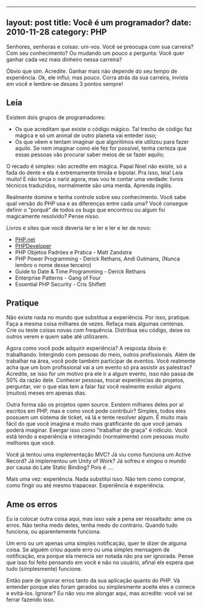 ---
layout: post
title: Você é um programador?
date: 2010-11-28
category: PHP
----

Senhores, senhoras e coisas: uni-vos. Você se preocupa com sua carreira?
Com seu conhecimento? Ou mudando um pouco a pergunta: Você quer ganhar
cada vez mais dinheiro nessa carreira?

Óbvio que sim. Acredite. Ganhar mais não depende do seu tempo de
experiência. Ok, ele influi; mas pouco. Corra atrás da sua carreira,
invista em você e lembre-se desses 3 pontos sempre!

## Leia

Existem dois grupos de programadores:

-   Os que acreditam que existe o código mágico. Tal trecho de código
    faz mágica e só um animal de outro planeta vai enteder isso;
-   Os que vêem e tentam imaginar que algoritimos ele utilizou para
    fazer aquilo. Se nem imaginar como ele fez for possível, tenha
    certeza que essas pessoas vão procurar saber meios de se fazer
    aquilo;

O recado é simples: não acredite em mágica. Papai Noel não existe, só a
fada do dente e ela é extremamente tímida e bipolar. Pra isso, leia!
Leia muito! E não torça o nariz agora, mas vou te contar uma verdade:
livros técnicos traduzidos, normalmente são uma merda. Aprenda inglês.

Realmente domine e tenha controle sobre seu conhecimento. Você sabe qual
versão do PHP usa e as diferenças entre cada uma? Você consegue definir
o "porquê" de todos os bugs que encontrou ou algum foi magicamente
resolvido? Pense nisso.

Livros e sites que você deveria ler e ler e ler e ler de novo:

-   [PHP.net](https://www.php.net)
-   [PHPDeveloper](https://web.archive.org/phpdeveloper.org/)
-   PHP Objetos Padrões e Prática - Matt Zandstra
-   PHP Power Programming - Derick Rethans, Andi Gutmans, (Nunca lembro
    o nome desse terceiro)
-   Guide to Date & Time Programming - Derick Rethans
-   Enterprise Patterns - Gang of Four
-   Essential PHP Security - Cris Shiflett

## Pratique

Não existe nada no mundo que substitua a experiência. Por isso,
pratique. Faça a mesma coisa milhares de vezes. Refaça mais algumas
centenas. Crie ou teste coisas novas com frequência. Distribua seu
código, deixe os outros verem e quem sabe até utilizarem.

Agora como você pode adquirir experiência? A resposta óbvia é:
trabalhando. Intergindo com pessoas do meio, outros profissionais. Além
de trabalhar na área, você pode também participar de eventos. Você
realmente acha que um bom profissional vai a um evento só pra assistir
as palestras? Acredite, se isso for um motivo pra ele ir a algum evento,
isso não passa de 50% da razão dele. Conhecer pessoas, trocar
experiências de projetos, perguntar, ver o que elas tem a falar faz você
realmente evoluir alguns (muitos) meses em apenas dias.

Outra forma são os projetos open source. Existem milhares deles por aí
escritos em PHP, mas e como você pode contribuir? Simples, todos eles
possuem um sistema de ticket, vá lá e tente resolver algum. É muito mais
fácil do que você imagina e muito mais gratificante do que você jamais
poderá imaginar. Exergar isso como "trabalhar de graça" é ridículo. Você
está tendo a experiência e interagindo (normalmente) com pessoas muito
melhores que você.

Você já tentou uma implementação MVC? Já viu como funciona um Active
Record? Já implementou um Unity of Work? Já sofreu e xingou o mundo por
causa do Late Static Binding? Pois é ....

Mais uma vez: experiência. Nada substitui isso. Não tem como comprar,
como fingir ou até mesmo trapacear. Experiência é experiência.

## Ame os erros

Eu ia colocar outra coisa aqui, mas isso vale a pena ser ressaltado: ame
os erros. Não tenha medo deles, tenha medo do contrário. Quando tudo
funciona, ou aparentemente funciona.

Um erro ou um apenas uma simples notificação, quer te dizer de alguma
coisa. Se alguém criou aquele erro ou uma simples mensagem de
notificação, era porque ela merecia ser notada não pra ser ignorada.
Pense que isso foi feito pensando em você e não no usuário, afinal ele
espera que tudo (simplesmente) funcione.

Então pare de ignorar erros tanto da sua aplicação quanto do PHP. Vá
entender porque eles foram gerados ou simplesmente aceite eles e comece
e evitá-los. Ignorar? Eu não vou me alongar aqui, mas acredite: você vai
se ferrar fazendo isso.
